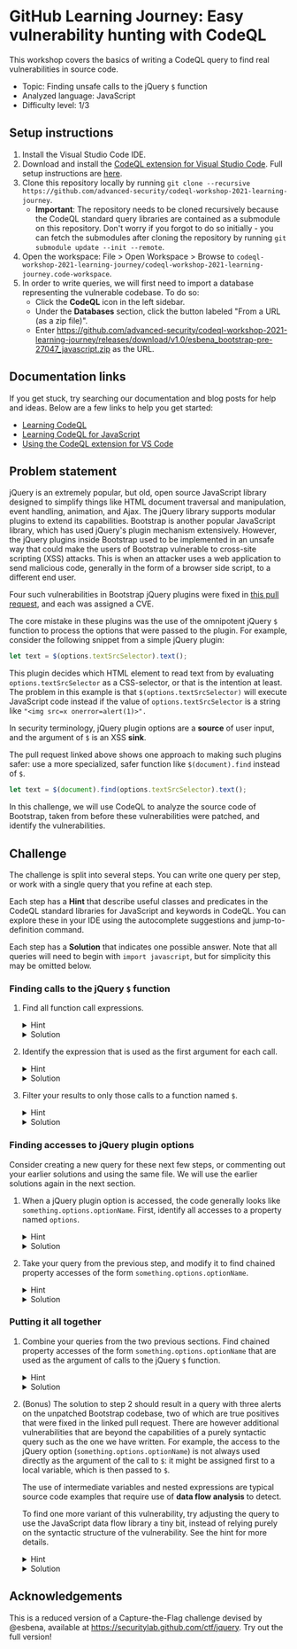 # GitHub Learning Journey: Easy vulnerability hunting with CodeQL

This workshop covers the basics of writing a CodeQL query to find real vulnerabilities in source code.

- Topic: Finding unsafe calls to the jQuery `$` function
- Analyzed language: JavaScript
- Difficulty level: 1/3

## Setup instructions

1. Install the Visual Studio Code IDE.
1. Download and install the [CodeQL extension for Visual Studio Code](https://help.semmle.com/codeql/codeql-for-vscode.html). Full setup instructions are [here](https://help.semmle.com/codeql/codeql-for-vscode/procedures/setting-up.html).
1. Clone this repository locally by running `git clone --recursive https://github.com/advanced-security/codeql-workshop-2021-learning-journey`.
   - **Important**: The repository needs to be cloned recursively because the CodeQL standard query libraries are contained as a submodule on this repository. Don't worry if you forgot to do so initially - you can fetch the submodules after cloning the repository by running `git submodule update --init --remote`.
1. Open the workspace: File > Open Workspace > Browse to `codeql-workshop-2021-learning-journey/codeql-workshop-2021-learning-journey.code-workspace`.
1. In order to write queries, we will first need to import a database representing the vulnerable codebase. To do so:
    - Click the **CodeQL** icon in the left sidebar.
    - Under the **Databases** section, click the button labeled "From a URL (as a zip file)".
    - Enter https://github.com/advanced-security/codeql-workshop-2021-learning-journey/releases/download/v1.0/esbena_bootstrap-pre-27047_javascript.zip as the URL.

## Documentation links
If you get stuck, try searching our documentation and blog posts for help and ideas. Below are a few links to help you get started:
- [Learning CodeQL](https://help.semmle.com/QL/learn-ql)
- [Learning CodeQL for JavaScript](https://help.semmle.com/QL/learn-ql/javascript/ql-for-javascript.html)
- [Using the CodeQL extension for VS Code](https://help.semmle.com/codeql/codeql-for-vscode.html)

## Problem statement

jQuery is an extremely popular, but old, open source JavaScript library designed to simplify things like HTML document traversal and manipulation, event handling, animation, and Ajax. The jQuery library supports modular plugins to extend its capabilities. Bootstrap is another popular JavaScript library, which has used jQuery's plugin mechanism extensively. However, the jQuery plugins inside Bootstrap used to be implemented in an unsafe way that could make the users of Bootstrap vulnerable to cross-site scripting (XSS) attacks. This is when an attacker uses a web application to send malicious code, generally in the form of a browser side script, to a different end user.

Four such vulnerabilities in Bootstrap jQuery plugins were fixed in [this pull request](https://github.com/twbs/bootstrap/pull/27047), and each was assigned a CVE.

The core mistake in these plugins was the use of the omnipotent jQuery `$` function to process the options that were passed to the plugin. For example, consider the following snippet from a simple jQuery plugin:

```javascript
let text = $(options.textSrcSelector).text();
```

This plugin decides which HTML element to read text from by evaluating `options.textSrcSelector` as a CSS-selector, or that is the intention at least. The problem in this example is that `$(options.textSrcSelector)` will execute JavaScript code instead if the value of `options.textSrcSelector` is a string like `"<img src=x onerror=alert(1)>".` 

In security terminology, jQuery plugin options are a **source** of user input, and the argument of `$` is an XSS **sink**.

The pull request linked above shows one approach to making such plugins safer: use a more specialized, safer function like `$(document).find` instead of `$`.
```javascript
let text = $(document).find(options.textSrcSelector).text();
```

In this challenge, we will use CodeQL to analyze the source code of Bootstrap, taken from before these vulnerabilities were patched, and identify the vulnerabilities.

## Challenge
The challenge is split into several steps. You can write one query per step, or work with a single query that you refine at each step.

Each step has a **Hint** that describe useful classes and predicates in the CodeQL standard libraries for JavaScript and keywords in CodeQL. You can explore these in your IDE using the autocomplete suggestions and jump-to-definition command.

Each step has a **Solution** that indicates one possible answer. Note that all queries will need to begin with `import javascript`, but for simplicity this may be omitted below.

### Finding calls to the jQuery `$` function

1. Find all function call expressions.
    <details>
    <summary>Hint</summary>

    A function call is called a `CallExpr` in the CodeQL JavaScript library.
    </details>
     <details>
    <summary>Solution</summary>
    
    ```
    from CallExpr dollarCall
    select dollarCall
    ```
    </details>

1. Identify the expression that is used as the first argument for each call.
    <details>
    <summary>Hint</summary>

    `Expr`, `CallExpr.getArgument(int)`, `and`, `where`
    </details>
    <details>
    <summary>Solution</summary>
    
    ```
    from CallExpr dollarCall, Expr dollarArg
    where dollarArg = dollarCall.getArgument(0)
    select dollarArg
    ```
    </details>

1. Filter your results to only those calls to a function named `$`.
    <details>
    <summary>Hint</summary>

    `CallExpr.getCalleeName()`
    </details><details>
    <summary>Solution</summary>
    
    ```
    from CallExpr dollarCall, Expr dollarArg
    where
      dollarArg = dollarCall.getArgument(0) and
      dollarCall.getCalleeName() = "$"
    select dollarArg
    ```
    </details>

### Finding accesses to jQuery plugin options
Consider creating a new query for these next few steps, or commenting out your earlier solutions and using the same file. We will use the earlier solutions again in the next section.

1. When a jQuery plugin option is accessed, the code generally looks like `something.options.optionName`. First, identify all accesses to a property named `options`.
    <details>
    <summary>Hint</summary>

    Property accesses are called `PropAccess` in the CodeQL JavaScript libraries. Use `PropAccess.getPropertyName()` to identify the property.
    </details>
    <details>
    <summary>Solution</summary>
    
    ```
    from PropAccess optionsAccess
    where optionsAccess.getPropertyName() = "options"
    select optionsAccess
    ```
    </details>

1. Take your query from the previous step, and modify it to find chained property accesses of the form `something.options.optionName`.
    <details>
    <summary>Hint</summary>

    There are two property accesses here, with the second being made upon the result of the first. `PropAccess.getBase()` gives the object whose property is being accessed.
    </details>
    <details>
    <summary>Solution</summary>
    
    ```
    from PropAccess optionsAccess, PropAccess nestedOptionAccess
    where
      optionsAccess.getPropertyName() = "options" and
      nestedOptionAccess.getBase() = optionsAccess
    select nestedOptionAccess
    ```
    </details>

### Putting it all together

1. Combine your queries from the two previous sections. Find chained property accesses of the form `something.options.optionName` that are used as the argument of calls to the jQuery `$` function.
    <details>
    <summary>Hint</summary>
    Declare all the variables you need in the `from` section, and use the `and` keyword to combine all your logical conditions.
    </details>
    <details>
    <summary>Solution</summary>
    
    ```
    from CallExpr dollarCall, Expr dollarArg, PropAccess optionsAccess, PropAccess nestedOptionAccess
    where
      dollarCall.getArgument(0) = dollarArg and
      dollarCall.getCalleeName() = "$" and
      optionsAccess.getPropertyName() = "options" and
      nestedOptionAccess.getBase() = optionsAccess and
      dollarArg = nestedOptionAccess
    select dollarArg
    ```
    </details>

1. (Bonus) The solution to step 2 should result in a query with three alerts on the unpatched Bootstrap codebase, two of which are true positives that were fixed in the linked pull request. There are however additional vulnerabilities that are beyond the capabilities of a purely syntactic query such as the one we have written. For example, the access to the jQuery option (`something.options.optionName`) is not always used directly as the argument of the call to `$`: it might be assigned first to a local variable, which is then passed to `$`.

    The use of intermediate variables and nested expressions are typical source code examples that require use of **data flow analysis** to detect.

    To find one more variant of this vulnerability, try adjusting the query to use the JavaScript data flow library a tiny bit, instead of relying purely on the syntactic structure of the vulnerability. See the hint for more details.

    <details>
    <summary>Hint</summary>

    - If we have an AST node, such as an `Expr`, then [`flow()`](https://help.semmle.com/qldoc/javascript/semmle/javascript/AST.qll/predicate.AST$AST$ValueNode$flow.0.html) will convert it into a __data flow node__, which we can use to reason about the flow of information to/from this expression.
    - If we have a data flow node, then [`getALocalSource()`](https://help.semmle.com/qldoc/javascript/semmle/javascript/dataflow/DataFlow.qll/predicate.DataFlow$DataFlow$Node$getALocalSource.0.html) will give us another data flow node in the same function whose value ends up in this node.
    - If we have a data flow node, then `asExpr()` will turn it back into an AST expression, if possible.
    </details>
    <details>
    <summary>Solution</summary>
    
    ```
    from CallExpr dollarCall, Expr dollarArg, PropAccess optionsAccess, PropAccess nestedOptionAccess
    where
      dollarCall.getArgument(0) = dollarArg and
      dollarCall.getCalleeName() = "$" and
      optionsAccess.getPropertyName() = "options" and
      nestedOptionAccess.getBase() = optionsAccess and
      dollarArg.flow().getALocalSource().asExpr() = nestedOptionAccess
    select dollarArg, nestedOptionAccess
    ```
    </details>

## Acknowledgements

This is a reduced version of a Capture-the-Flag challenge devised by @esbena, available at https://securitylab.github.com/ctf/jquery. Try out the full version!
